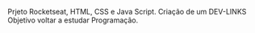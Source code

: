 Prjeto Rocketseat, HTML, CSS e Java Script.
Criação de um DEV-LINKS
Objetivo voltar a estudar Programação.


